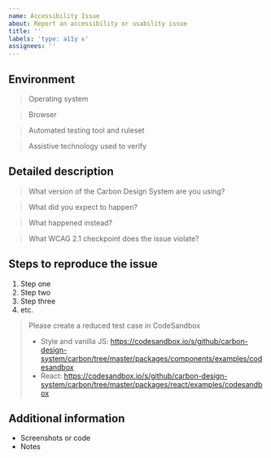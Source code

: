 ```yaml
---
name: Accessibility Issue
about: Report an accessibility or usability issue
title: ''
labels: 'type: a11y ♿'
assignees: ''
---
```


<!-- Feel free to remove sections that aren't relevant.

## Title line template: [Title]: Brief description

-->

## Environment

> Operating system

> Browser

> Automated testing tool and ruleset

> Assistive technology used to verify

## Detailed description

> What version of the Carbon Design System are you using?

> What did you expect to happen?

> What happened instead?

> What WCAG 2.1 checkpoint does the issue violate?

## Steps to reproduce the issue

1. Step one
2. Step two
3. Step three
4. etc.

> Please create a reduced test case in CodeSandbox
>
> - Style and vanilla JS:
>   https://codesandbox.io/s/github/carbon-design-system/carbon/tree/master/packages/components/examples/codesandbox
> - React:
>   https://codesandbox.io/s/github/carbon-design-system/carbon/tree/master/packages/react/examples/codesandbox

## Additional information

- Screenshots or code
- Notes
